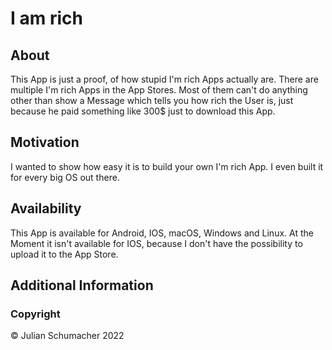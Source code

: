 # I am rich

## About

This App is just a proof, of how stupid I'm rich Apps actually are.
There are multiple I'm rich Apps in the App Stores. Most of them can't do
anything other than show a Message which tells you how rich the User is,
just because he paid something like 300$ just to download this App.

## Motivation

I wanted to show how easy it is to build your own I'm rich App.
I even built it for every big OS out there.

## Availability

This App is available for Android, IOS, macOS, Windows and Linux.
At the Moment it isn't available for IOS, because I don't have the possibility
to upload it to the App Store.

## Additional Information

### Copyright

© Julian Schumacher 2022
